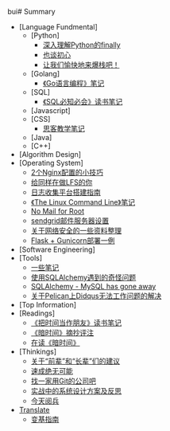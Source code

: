 bui# Summary

* [Language Fundmental]
    * [Python]
        * [深入理解Python的finally](languages/python/deep-in-python-finally.md)
        * [也谈初心](languages/python/origin-heart.md)
        * [让我们愉快地来爆栈吧！](languages/python/on-python-gc.md)
    * [Golang]
        * [《Go语言编程》笔记](languages/golang/golang-programming-notes.md)
    * [SQL]
        * [《SQL必知必会》读书笔记](languages/sql/sql-basic.md)
    * [Javascript]
    * [CSS]
        * [思客教学笔记](languages/css/sike.md)
    * [Java]
    * [C++]
* [Algorithm Design]
* [Operating System]
    * [2个Nginx配置的小技巧](ops/2-nginx-tips.md)
    * [给同样在做LFS的你](ops/lfs.md)
    * [日志收集平台搭建指南](ops/logstash.md)
    * [《The Linux Command Line》笔记](ops/tlcl-notes.md)
    * [No Mail for Root](ops/no-mail-for-root.md)
    * [sendgrid邮件服务器设置](ops/sendgrid-config.md)
    * [关于网络安全的一些资料整理](ops/whisper-2015-02-10.md)
    * [Flask + Gunicorn部署一例](ops/flask-gunicorn-example.md)
* [Software Engineering]
* [Tools]
    * [一些笔记](tools/whisper-2015-01-30.md)
    * [使用SQLAlchemy遇到的奇怪问题](tools/weird-sqlalchemy.md)
    * [SQLAlchemy - MySQL has gone away](tools/weird-sqlalchemy2.md)
    * [关于Pelican上Didqus无法工作问题的解决](tools/we-were-unable-to-load-disqus.md)
* [Top Information]
* [Readings]
    * [《把时间当作朋友》读书笔记](readings/reading-to-be-friend-of-time.md)
    * [《暗时间》摘抄评注](readings/mindhack-notes.md)
    * [在读《暗时间》](readings/reading-dark-time.md)
* [Thinkings]
    * [关于“前辈”和“长辈”们的建议](thinkings/advises-from-olders.md)
    * [速成绝无可能](thinkings/success-will-not-be-so-quick.md)
    * [找一家用Git的公司吧](thinkings/choose-a-company-using-git.md)
    * [实战中的系统设计方案及反思](thinkings/recent-thinking.md)
    * [今天阅兵](thinkings/moon-cake.md)
* [Translate](translate/index.md)
    * [变基指南](translate/how-to-rebase-a-pull-request.md)
